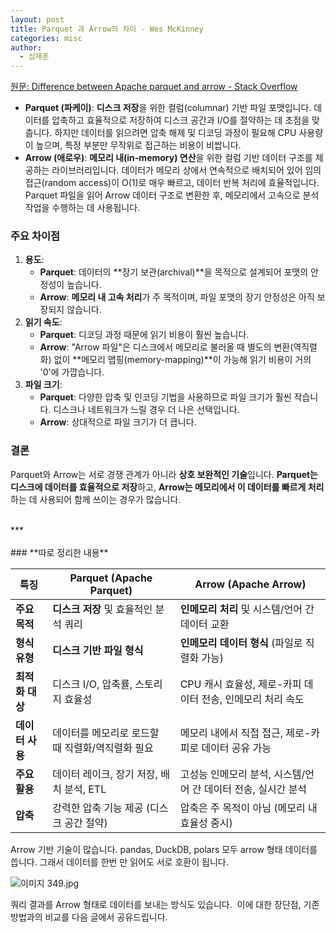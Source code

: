 ```yaml
---
layout: post
title: Parquet 과 Arrow의 차이 - Wes McKinney
categories: misc
author:
  - 심재훈
---
```


[원문: Difference between Apache parquet and arrow - Stack Overflow](https://stackoverflow.com/questions/56472727/difference-between-apache-parquet-and-arrow)

* **Parquet (파케이)**: **디스크 저장**을 위한 컬럼(columnar) 기반 파일 포맷입니다. 데이터를 압축하고 효율적으로 저장하여 디스크 공간과 I/O를 절약하는 데 초점을 맞춥니다. 하지만 데이터를 읽으려면 압축 해제 및 디코딩 과정이 필요해 CPU 사용량이 높으며, 특정 부분만 무작위로 접근하는 비용이 비쌉니다.
* **Arrow (애로우)**: **메모리 내(in-memory) 연산**을 위한 컬럼 기반 데이터 구조를 제공하는 라이브러리입니다. 데이터가 메모리 상에서 연속적으로 배치되어 있어 임의 접근(random access)이 O(1)로 매우 빠르고, 데이터 반복 처리에 효율적입니다. Parquet 파일을 읽어 Arrow 데이터 구조로 변환한 후, 메모리에서 고속으로 분석 작업을 수행하는 데 사용됩니다.


### 주요 차이점

1. **용도**:
    * **Parquet**: 데이터의 \*\*장기 보관(archival)\*\*을 목적으로 설계되어 포맷의 안정성이 높습니다.
    * **Arrow**: **메모리 내 고속 처리**가 주 목적이며, 파일 포맷의 장기 안정성은 아직 보장되지 않습니다.
2. **읽기 속도**:
    * **Parquet**: 디코딩 과정 때문에 읽기 비용이 훨씬 높습니다.
    * **Arrow**: "Arrow 파일"은 디스크에서 메모리로 불러올 때 별도의 변환(역직렬화) 없이 \*\*메모리 맵핑(memory-mapping)\*\*이 가능해 읽기 비용이 거의 '0'에 가깝습니다.
3. **파일 크기**:
    * **Parquet**: 다양한 압축 및 인코딩 기법을 사용하므로 파일 크기가 훨씬 작습니다. 디스크나 네트워크가 느릴 경우 더 나은 선택입니다.
    * **Arrow**: 상대적으로 파일 크기가 더 큽니다.


### 결론

Parquet와 Arrow는 서로 경쟁 관계가 아니라 **상호 보완적인 기술**입니다. **Parquet는 디스크에 데이터를 효율적으로 저장**하고, **Arrow는 메모리에서 이 데이터를 빠르게 처리**하는 데 사용되어 함께 쓰이는 경우가 많습니다.

<br>
***

<br>
<br>
### **따로 정리한 내용**


| 특징 | Parquet (Apache Parquet) | Arrow (Apache Arrow) |
| --- | ------------------------ | -------------------- |
| **주요 목적** | **디스크 저장** 및 효율적인 분석 쿼리 | **인메모리 처리** 및 시스템/언어 간 데이터 교환 |
| **형식 유형** | **디스크 기반 파일 형식** | **인메모리 데이터 형식** (파일로 직렬화 가능) |
| **최적화 대상** | 디스크 I/O, 압축률, 스토리지 효율성 | CPU 캐시 효율성, 제로-카피 데이터 전송, 인메모리 처리 속도 |
| **데이터 사용** | 데이터를 메모리로 로드할 때 직렬화/역직렬화 필요 | 메모리 내에서 직접 접근, 제로-카피로 데이터 공유 가능 |
| **주요 활용** | 데이터 레이크, 장기 저장, 배치 분석, ETL | 고성능 인메모리 분석, 시스템/언어 간 데이터 전송, 실시간 분석 |
| **압축** | 강력한 압축 기능 제공 (디스크 공간 절약) | 압축은 주 목적이 아님 (메모리 내 효율성 중시) |


Arrow 기반 기술이 많습니다. pandas, DuckDB, polars 모두 arrow 형태 데이터를 씁니다. 그래서 데이터를 한번 만 읽어도 서로 호환이 됩니다. 

![이미지 349.jpg](https://devocean.sk.com/editorImg/2025/7/10/94f027a7c23e8c82ee90ef2b6d92b467b6f4b95a68643808fdc567509d51cc44)

쿼리 결과를 Arrow 형태로 데이터를 보내는 방식도 있습니다. 
이에 대한 장단점, 기존 방법과의 비교를 다음 글에서 공유드립니다.

<br>
